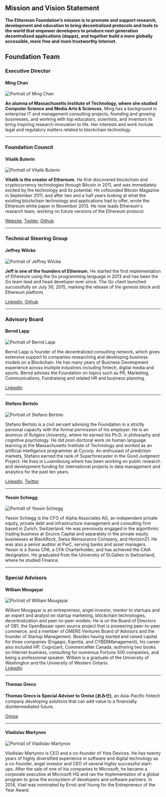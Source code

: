 
## Mission and Vision Statement

**The Ethereum Foundation’s mission is to promote and support research, development and education to bring decentralized protocols and tools to the world that empower developers to produce next generation decentralized applications (dapps), and together build a more globally accessible, more free and more trustworthy Internet.**

## Foundation Team

### Executive Director

#### Ming Chan

![Portrait of Ming Chan](/images/portraits/ming-chan.jpg)

**An alumna of Massachusetts Institute of Technology, where she studied Computer Science and Media Arts & Sciences**, Ming has a background in enterprise IT and management consulting projects, founding and growing businesses, and working with top educators, scientists, and inventors to bring inspiring research innovation to life. Her interests and work include legal and regulatory matters related to blockchain technology.

----

### Foundation Council

#### Vitalik Buterin

![Portrait of Vitalik Buterin](/images/portraits/vitalik-buterin.jpg)

**Vitalik is the creator of Ethereum.** He first discovered blockchain and cryptocurrency technologies through Bitcoin in 2011, and was immediately excited by the technology and its potential. He cofounded Bitcoin Magazine in September 2011, and after two and a half years looking at what the existing blockchain technology and applications had to offer, wrote the Ethereum white paper in November 2013. He now leads Ethereum's research team, working on future versions of the Ethereum protocol.

[Website](https://www.vitalik.ca), [Twitter](https://twitter.com/vitalikbuterin), [Github](https://github.com/vbuterin/)

----

### Technical Steering Group

#### Jeffrey Wilcke

![Portrait of Jeffrey Wilcke](/images/portraits/Jeffrey.jpg)

**Jeff is one of the founders of Ethereum.** He started the first implementation of Ethereum using the Go programming language in 2013 and has been the Go team lead and head developer ever since. The Go client launched successfully on July 30, 2015, marking the release of the genesis block and Ethereum platform. 

[Linkedin](https://www.linkedin.com/in/jeffreywilcke), [Github](https://github.com/obscuren)

----


### Advisory Board


#### Bernd Lapp

![Portrait of Bernd Lapp](/images/portraits/bernd-lapp.jpg)

Bernd Lapp is founder of the decentralized consulting network, which gives extensive support to companies researching and developing business models on a Blockchain. He has many years of Business Development experience across multiple industries including fintech, digital media and sports. Bernd advises the Foundation on topics such as PR, Marketing, Communications, Fundraising and related HR and business planning. 


[LinkedIn](https://ch.linkedin.com/in/berndlapp)

------


#### Stefano Bertolo

![Portrait of Stefano Bertolo](/images/portraits/stefano-bartolo.jpg)

Stefano Bertolo is a civil servant advising the Foundation in a strictly personal capacity with the formal permission of his employer. He is an alumnus of Rutgers University, where he earned his Ph.D. in philosophy and cognitive psychology. He did post-doctoral work on human language learning at the Massachusetts Institute of Technology and worked as an artificial intelligence programmer at Cycorp. An enthusiast of prediction markets, Stefano earned the rank of Superforecaster in the Good Judgment Project. He lives in Luxembourg where has been working on public research and development funding for international projects in data management and analytics for the past ten years.

[LinkedIn](https://www.linkedin.com/in/stefanobertolo), [Twitter](https://twitter.com/sclopit)

------


#### Yessin Schiegg 

![Portrait of Yessin Schiegg ](/images/portraits/Yessin2.jpg)

Yessin Schiegg is the CFO of Alpha Associates AG, an independent private equity, private debt and infrastructure management and consulting firm based in Zurich, Switzerland. He was previously engaged in the algorithmic trading business at Source Capital and separately in the private equity businesses at BlackRock, Swiss Reinsurance Company, and Horizon21. He was also a senior auditor at PwC, serving banks and asset managers. Yessin is a Swiss CPA, a CFA Charterholder, and has achieved the CAIA designation. He graduated from the University of St.Gallen in Switzerland, where he studied Finance.

----

### Special Advisors


#### William Mougayar
  
![Portrait of William Mougayar](/images/portraits/william-mougayar.jpg)
   
William Mougayar is an entrepreneur, angel investor, mentor to startups and an expert and analyst on startup marketing, blockchain technologies, decentralization and peer-to-peer models. He is on the Board of Directors of OB1, the OpenBazaar open source project that is pioneering peer-to-peer commerce, and a member of OMERS Ventures Board of Advisors and the founder of Startup Management. Besides having started and raised capital for three  companies (Engagio, Eqentia, and CYBERManagement), his career also included HP, Cognizant, CommerceNet Canada, authoring two books on Internet business, consulting for numerous Fortune 500 companies, and being a professional speaker. William is a graduate of the University of Washington and the University of Western Ontario.  
[LinkedIn](https://www.linkedin.com/in/williammougayar)

----

#### Thomas Greco 

**Thomas Greco is Special Adviser to Omise (おみせ)**, an Asia-Pacific fintech company developing solutions that can add value to a financially disintermediated future.

[Omise](https://omise.co)

----

#### Vladislav Martynov

![Portrait of Vladislav Martynov](/images/portraits/Vladislav1.jpg)
   
Vladislav Martynov is CEO and a co-founder of Yota Devices. He has twenty years of highly diversified experience in software and digital technology as a co-founder, angel investor and CEO of several highly successful start-ups. After the sale of one of his companies to Microsoft, he became a corporate executive at Microsoft HQ and ran the implementation of a global program to grow the ecosystem of developers and software partners. In 2014, Vlad was nominated by Ernst and Young for the Entrepreneur of the Year Award.





